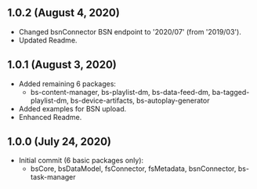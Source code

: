 ## 1.0.2 (August 4, 2020)
- Changed bsnConnector BSN endpoint to '2020/07' (from '2019/03').
- Updated Readme.

## 1.0.1 (August 3, 2020)
- Added remaining 6 packages:
    - bs-content-manager, bs-playlist-dm, bs-data-feed-dm, ba-tagged-playlist-dm, bs-device-artifacts, bs-autoplay-generator
- Added examples for BSN upload.
- Enhanced Readme.

## 1.0.0 (July 24, 2020)
- Initial commit (6 basic packages only):
    - bsCore, bsDataModel, fsConnector, fsMetadata, bsnConnector, bs-task-manager